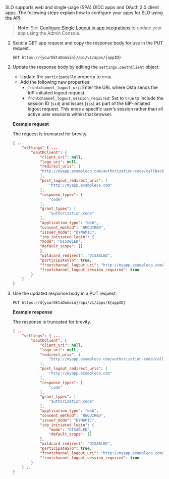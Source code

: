 SLO supports web and single-page (SPA) OIDC apps and OAuth 2.0 client apps. The following steps explain how to configure your apps for SLO using the API.

> **Note**: See [Configure Single Logout in app integrations](https://help.okta.com/okta_help.htm?type=oie&id=apps-single-logout) to update your app using the Admin Console.

1. Send a GET app request and copy the response body for use in the PUT request.

   `GET https://{yourOktaDomain}/api/v1/apps/{appID}`

2. Update the response body by editing the `settings.oauthClient` object:

    * Update the `participateSlo` property to `true`.
    * Add the following new properties:
      * `frontchannel_logout_uri`: Enter the URL where Okta sends the IdP-initiated logout request.
      * `frontchannel_logout_session_required`: Set to `true` to include the session ID (`sid`) and issuer (`iss`) as part of the IdP-initiated logout request. This ends a specific user’s session rather than all active user sessions within that browser.

    **Example request**

    The request is truncated for brevity.

    ```json
    { ...
        "settings" { ...
            "oauthClient": {
                "client_uri": null,
                "logo_uri": null,
                "redirect_uris": [
                "http://myapp.exampleco.com/authorization-code/callback"
                ],
                "post_logout_redirect_uris": [
                    "http://myapp.exampleco.com"
                ],
                "response_types": [
                    "code"
                ],
                "grant_types": [
                    "authorization_code"
                ],
                "application_type": "web",
                "consent_method": "REQUIRED",
                "issuer_mode": "DYNAMIC",
                "idp_initiated_login": {
                "mode": "DISABLED",
                "default_scope": []
                },
                "wildcard_redirect": "DISABLED",
                "participateSlo": true,
                "frontchannel_logout_uri": "http://myapp.exampleco.com/logout/callback",
                "frontchannel_logout_session_required": true
            }
        }
    }
    ```

3. Use the updated response body in a PUT request.

   `PUT https://${yourOktaDomain}/api/v1/apps/${appID}`

    **Example response**

    The response is truncated for brevity.

    ```json
    { ...
        "settings": { ...
            "oauthClient": {
                "client_uri": null,
                "logo_uri": null,
                "redirect_uris": [
                    "http://myapp.exampleco.com/authorization-code/callback"
                ],
                "post_logout_redirect_uris": [
                    "http://myapp.exampleco.com"
                ],
                "response_types": [
                    "code"
                ],
                "grant_types": [
                    "authorization_code"
                ],
                "application_type": "web",
                "consent_method": "REQUIRED",
                "issuer_mode": "DYNAMIC",
                "idp_initiated_login": {
                    "mode": "DISABLED",
                    "default_scope": []
                },
                "wildcard_redirect": "DISABLED",
                "participateSlo": true,
                "frontchannel_logout_uri": "http://myapp.exampleco.com/logout/callback",
                "frontchannel_logout_session_required": true
            }
        } ...
    }
    ```

